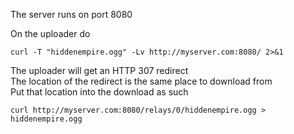 The server runs on port 8080

On the uploader do

    curl -T "hiddenempire.ogg" -Lv http://myserver.com:8080/ 2>&1

The uploader will get an HTTP 307 redirect  
The location of the redirect is the same place to download from  
Put that location into the download as such

    curl http://myserver.com:8080/relays/0/hiddenempire.ogg > 
    hiddenempire.ogg
